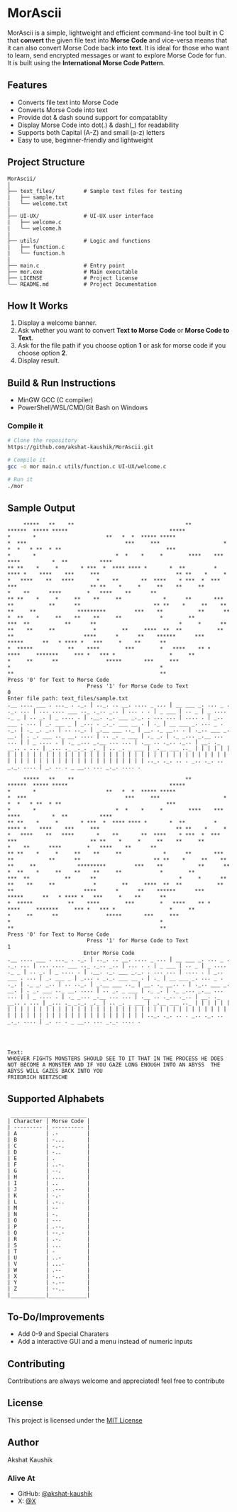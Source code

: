 # MorAscii

MorAscii is a simple, lightweight and efficient command-line tool built in C that **convert** the given file text into **Morse Code** and vice-versa means that it can also convert Morse Code back into **text**. It is ideal for those who want to learn, send encrypted messages or want to explore Morse Code for fun. It is built using the **International Morse Code Pattern**.

## Features

- Converts file text into Morse Code
- Converts Morse Code into text
- Provide dot & dash sound support for compatablity
- Display Morse Code into dot(.) & dash(_) for readability
- Supports both Capital (A-Z) and small (a-z) letters
- Easy to use, beginner-friendly and lightweight

## Project Structure

```
MorAscii/
│
├── text_files/         # Sample text files for testing
|   ├── sample.txt
|   └── welcome.txt
|
├── UI-UX/              # UI-UX user interface
|   ├── welcome.c
|   └── welcome.h
|
├── utils/              # Logic and functions
|   ├── function.c
|   └── function.h
|
├── main.c              # Entry point
├── mor.exe             # Main executable
├── LICENSE             # Project license       
└── README.md           # Project Documentation
```

## How It Works

1. Display a welcome banner.
2. Ask whether you want to convert **Text to Morse Code** or **Morse Code to Text**.
3. Ask for the file path if you choose option **1** or ask for morse code if you choose option **2**.
4. Display result.

## Build & Run Instructions

- MinGW GCC (C compiler)
- PowerShell/WSL/CMD/Git Bash on Windows

### Compile it

```bash
# Clone the repository
https://github.com/akshat-kaushik/MorAscii.git

# Compile it
gcc -o mor main.c utils/function.c UI-UX/welcome.c

# Run it
./mor
```

## Sample Output

```Text-to-Morse-Code
     *****   **    **                                   **                                                                ******  ***** *****                                *****                                *       *                      **   *  *  ***** *****                             *  ***                               ***     ***                    *    *  *   * **  * **                                 ***                                *       *                         *  *    *     *        ****    ***  ****          *  **          ****                                                  ** **    *     *       * ***  *  **** **** *       *  **         * **** *    ****    ***     ***                        ** **    *     *      *   ****    **   ****       *    **       **  ****    * ***  *  ***     ***                       ** **    *     *     **    **     **              *    **      ****        *   ****    **      **                       ** **    *     *     **    **     **             *      **       ***      **           **      **                       ** **    *     **    **    **     **             *********         ***    **           **      **                       *  **    *     **    **    **     **            *        **          ***  **           **      **                          *     *      **   **    **     **            *        **     ****  **  **           **      **                      ****      *      **    ******      ***          *****      **   * **** *   ***     *    **      **                     *  *****           **    ****        ***        *   ****    ** *    ****     *******     *** *   *** *                 *     **                                        *     **      **               *****       ***     ***                  *                                               *                                                                        **                                              **                                                                                              Press '0' for Text to Morse Code
                         Press '1' for Morse Code to Text
0
Enter file path: text_files/sample.txt
.__ .... ___ . ..._ . ._. | .._. .. __. .... _ ... | __ ___ _. ... _ . ._. ... | ... .... ___ .._ ._.. _.. | ... . . | _ ___ | .. _ | _ .... ._ _ | .. _. | _ .... . | .__. ._. ___ _._. . ... ... | .... . | _.. ___ . ... | _. ___ _ | _... . _._. ___ __ . | ._ | __ ___ _. ... _ . ._. | ._ _. _.. | .. .._. | _.__ ___ .._ | __. ._ __.. . | ._.. ___ _. __. | . _. ___ .._ __. .... | .. _. _ ___ | ._ _. | ._ _... _.__ ... ... | | _ .... . | ._ _... _.__ ... ... | .__ .. ._.. ._.. | __. ._ __.. . ... | _... ._ _._. _._ | .. _. _ ___ | _.__ ___ .._ | | | | | | | | | | | | | | | | | | | | | | | | | | | | | | | | | | | | | | | | | | | | | | | | | | | | | | | | | | | | | | | .._. ._. .. . _.. ._. .. _._. .... | _. .. . _ __.. ... _._. .... .
```

```Morse-Code-to-Text
     *****   **    **                                   **                                                                ******  ***** *****                                *****                                *       *                      **   *  *  ***** *****                             *  ***                               ***     ***                    *    *  *   * **  * **                                 ***                                *       *                         *  *    *     *        ****    ***  ****          *  **          ****                                                  ** **    *     *       * ***  *  **** **** *       *  **         * **** *    ****    ***     ***                        ** **    *     *      *   ****    **   ****       *    **       **  ****    * ***  *  ***     ***                       ** **    *     *     **    **     **              *    **      ****        *   ****    **      **                       ** **    *     *     **    **     **             *      **       ***      **           **      **                       ** **    *     **    **    **     **             *********         ***    **           **      **                       *  **    *     **    **    **     **            *        **          ***  **           **      **                          *     *      **   **    **     **            *        **     ****  **  **           **      **                      ****      *      **    ******      ***          *****      **   * **** *   ***     *    **      **                     *  *****           **    ****        ***        *   ****    ** *    ****     *******     *** *   *** *                 *     **                                        *     **      **               *****       ***     ***                  *                                               *                                                                        **                                              **                                                                                              Press '0' for Text to Morse Code
                         Press '1' for Morse Code to Text
1
                        Enter Morse Code
.__ .... ___ . ..._ . ._. | .._. .. __. .... _ ... | __ ___ _. ... _ . ._. ... | ... .... ___ .._ ._.. _.. | ... . . | _ ___ | .. _ | _ .... ._ _ | .. _. | _ .... . | .__. ._. ___ _._. . ... ... | .... . | _.. ___ . ... | _. ___ _ | _... . _._. ___ __ . | ._ | __ ___ _. ... _ . ._. | ._ _. _.. | .. .._. | _.__ ___ .._ | __. ._ __.. . | ._.. ___ _. __. | . _. ___ .._ __. .... | .. _. _ ___ | ._ _. | ._ _... _.__ ... ... | | _ .... . | ._ _... _.__ ... ... | .__ .. ._.. ._.. | __. ._ __.. . ... | _... ._ _._. _._ | .. _. _ ___ | _.__ ___ .._ | | | | | | | | | | | | | | | | | | | | | | | | | | | | | | | | | | | | | | | | | | | | | | | | | | | | | | | | | | | | | | | .._. ._. .. . _.. ._. .. _._. .... | _. .. . _ __.. ... _._. .... .




Text:
WHOEVER FIGHTS MONSTERS SHOULD SEE TO IT THAT IN THE PROCESS HE DOES NOT BECOME A MONSTER AND IF YOU GAZE LONG ENOUGH INTO AN ABYSS  THE ABYSS WILL GAZES BACK INTO YOU                                                               FRIEDRICH NIETZSCHE
```

## Supported Alphabets

```
 ________________________
| Character | Morse Code |
| --------- | ---------- |
| A         | .-         |
| B         | -...       |
| C         | -.-.       |
| D         | -..        |
| E         | .          |
| F         | ..-.       |
| G         | --.        |
| H         | ....       |
| I         | ..         |
| J         | .---       |
| K         | -.-        |
| L         | .-..       |
| M         | --         |
| N         | -.         |
| O         | ---        |
| P         | .--.       |
| Q         | --.-       |
| R         | .-.        |
| S         | ...        |
| T         | -          |
| U         | ..-        |
| V         | ...-       |
| W         | .--        |
| X         | -..-       |
| Y         | -.--       |
| Z         | --..       |
|___________|____________|
```

## To-Do/Improvements

- Add 0-9 and Special Charaters
- Add a interactive GUI and a menu instead of numeric inputs

## Contributing

Contributions are always welcome and appreciated! feel free to contribute

## License

This project is licensed under the [MIT License](LICENSE)

## Author

Akshat Kaushik

### Alive At

- GitHub: [@akshat-kaushik](https://github.com/akshat-kaushik)
- X: [@X](https://x.com/kaushk_akshat)